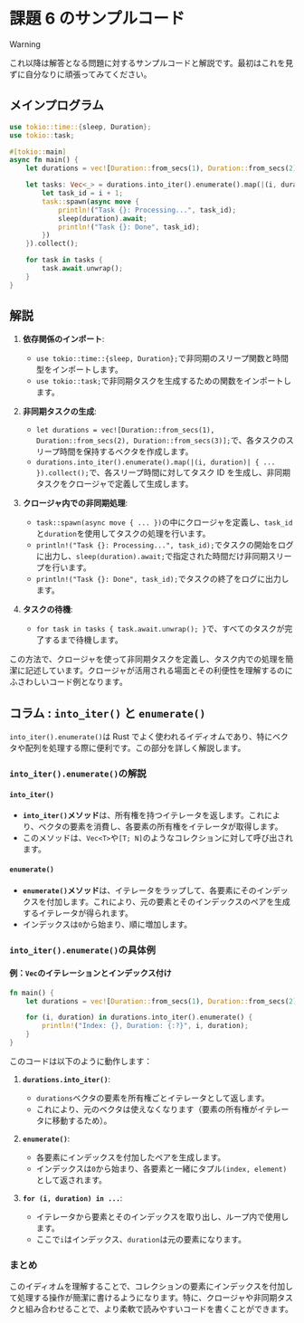 # 課題 6 のサンプルコード

> [!WARNING]
> これ以降は解答となる問題に対するサンプルコードと解説です。最初はこれを見ずに自分なりに頑張ってみてください。

## メインプログラム

```rust
use tokio::time::{sleep, Duration};
use tokio::task;

#[tokio::main]
async fn main() {
    let durations = vec![Duration::from_secs(1), Duration::from_secs(2), Duration::from_secs(3)];

    let tasks: Vec<_> = durations.into_iter().enumerate().map(|(i, duration)| {
        let task_id = i + 1;
        task::spawn(async move {
            println!("Task {}: Processing...", task_id);
            sleep(duration).await;
            println!("Task {}: Done", task_id);
        })
    }).collect();

    for task in tasks {
        task.await.unwrap();
    }
}
```

## 解説

1. **依存関係のインポート**:

   - `use tokio::time::{sleep, Duration};`で非同期のスリープ関数と時間型をインポートします。
   - `use tokio::task;`で非同期タスクを生成するための関数をインポートします。

2. **非同期タスクの生成**:

   - `let durations = vec![Duration::from_secs(1), Duration::from_secs(2), Duration::from_secs(3)];`で、各タスクのスリープ時間を保持するベクタを作成します。
   - `durations.into_iter().enumerate().map(|(i, duration)| { ... }).collect();`で、各スリープ時間に対してタスク ID を生成し、非同期タスクをクロージャで定義して生成します。

3. **クロージャ内での非同期処理**:

   - `task::spawn(async move { ... })`の中にクロージャを定義し、`task_id`と`duration`を使用してタスクの処理を行います。
   - `println!("Task {}: Processing...", task_id);`でタスクの開始をログに出力し、`sleep(duration).await;`で指定された時間だけ非同期スリープを行います。
   - `println!("Task {}: Done", task_id);`でタスクの終了をログに出力します。

4. **タスクの待機**:
   - `for task in tasks { task.await.unwrap(); }`で、すべてのタスクが完了するまで待機します。

この方法で、クロージャを使って非同期タスクを定義し、タスク内での処理を簡潔に記述しています。クロージャが活用される場面とその利便性を理解するのにふさわしいコード例となります。

## コラム : `into_iter()` と `enumerate()`

`into_iter().enumerate()`は Rust でよく使われるイディオムであり、特にベクタや配列を処理する際に便利です。この部分を詳しく解説します。

### `into_iter().enumerate()`の解説

#### `into_iter()`

- **`into_iter()`メソッド**は、所有権を持つイテレータを返します。これにより、ベクタの要素を消費し、各要素の所有権をイテレータが取得します。
- このメソッドは、`Vec<T>`や`[T; N]`のようなコレクションに対して呼び出されます。

#### `enumerate()`

- **`enumerate()`メソッド**は、イテレータをラップして、各要素にそのインデックスを付加します。これにより、元の要素とそのインデックスのペアを生成するイテレータが得られます。
- インデックスは`0`から始まり、順に増加します。

### `into_iter().enumerate()`の具体例

#### 例：`Vec`のイテレーションとインデックス付け

```rust
fn main() {
    let durations = vec![Duration::from_secs(1), Duration::from_secs(2), Duration::from_secs(3)];

    for (i, duration) in durations.into_iter().enumerate() {
        println!("Index: {}, Duration: {:?}", i, duration);
    }
}
```

このコードは以下のように動作します：

1. **`durations.into_iter()`**:

   - `durations`ベクタの要素を所有権ごとイテレータとして返します。
   - これにより、元のベクタは使えなくなります（要素の所有権がイテレータに移動するため）。

2. **`enumerate()`**:

   - 各要素にインデックスを付加したペアを生成します。
   - インデックスは`0`から始まり、各要素と一緒にタプル`(index, element)`として返されます。

3. **`for (i, duration) in ...`**:
   - イテレータから要素とそのインデックスを取り出し、ループ内で使用します。
   - ここで`i`はインデックス、`duration`は元の要素になります。

### まとめ

このイディオムを理解することで、コレクションの要素にインデックスを付加して処理する操作が簡潔に書けるようになります。特に、クロージャや非同期タスクと組み合わせることで、より柔軟で読みやすいコードを書くことができます。
